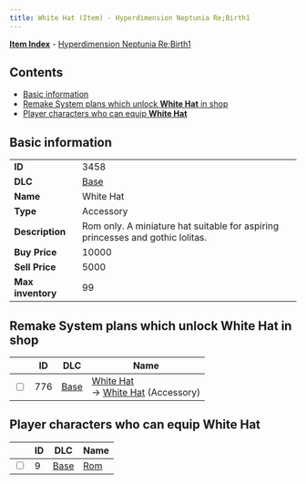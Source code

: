 ```yaml
---
title: White Hat (Item) - Hyperdimension Neptunia Re;Birth1
---
```


[**Item Index**](/neptunia/rb1/item/index.html) - [Hyperdimension Neptunia Re;Birth1](/neptunia/rb1)

## Contents

- [Basic information](#basic-information)
- [Remake System plans which unlock **White Hat** in shop](#remake-system-plans-which-unlock-white-hat-in-shop)
- [Player characters who can equip **White Hat**](#player-characters-who-can-equip-white-hat)

## Basic information

|   |   |
| -- | -- |
| **ID** | 3458 |
| **DLC** | [Base](/neptunia/rb1/dlc/1-base.html) |
| **Name** | White Hat |
| **Type** | Accessory |
| **Description** | Rom only. A miniature hat suitable for aspiring princesses and gothic lolitas. |
| **Buy Price** | 10000 |
| **Sell Price** | 5000 |
| **Max inventory** | 99 |


## Remake System plans which unlock **White Hat** in shop

|    | ID | DLC | Name |
| -- | -- | --- | ---- |
| <input type="checkbox" id="rb1-remake-1-776" class="trackbox" /> | 776 | [Base](/neptunia/rb1/dlc/1-base.html) | [White Hat](/neptunia/rb1/remake/1-776-white-hat.html)<br /> → [White Hat](/neptunia/rb1/item/1-3458-white-hat.html) (Accessory) |


## Player characters who can equip **White Hat**

|    | ID | DLC | Name |
| -- | -- | --- | ---- |
| <input type="checkbox" id="rb1-player-1-9" class="trackbox" /> | 9 | [Base](/neptunia/rb1/dlc/1-base.html) | [Rom](/neptunia/rb1/player/1-9-rom.html) |
